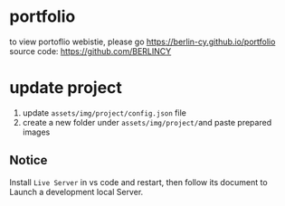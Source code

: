 # portfolio

to view portoflio webistie, please go https://berlin-cy.github.io/portfolio
source code: https://github.com/BERLINCY
# update project

1. update `assets/img/project/config.json` file
2. create a new folder under `assets/img/project/`and paste prepared images

## Notice

Install `Live Server` in vs code and restart, then follow its document to Launch a development local Server.
